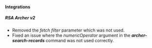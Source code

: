 
#### Integrations
##### RSA Archer v2
- Removed the *fetch filter* parameter which was not used.
- Fixed an issue where the *numericOperator* argument in the ***archer-search-records*** command was not used correctly.
